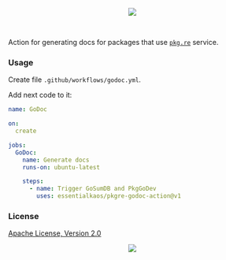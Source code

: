 <p align="center"><a href="#readme"><img src="https://gh.kaos.st/pkgre-godoc-action.svg"/></a></p>

<br/>

Action for generating docs for packages that use [`pkg.re`](https://pkg.re) service.

### Usage

Create file `.github/workflows/godoc.yml`.

Add next code to it:

```yml
name: GoDoc

on:
  create

jobs:
  GoDoc:
    name: Generate docs
    runs-on: ubuntu-latest

    steps:
      - name: Trigger GoSumDB and PkgGoDev
        uses: essentialkaos/pkgre-godoc-action@v1

```

### License

[Apache License, Version 2.0](https://www.apache.org/licenses/LICENSE-2.0)

<p align="center"><a href="https://essentialkaos.com"><img src="https://gh.kaos.st/ekgh.svg"/></a></p>
